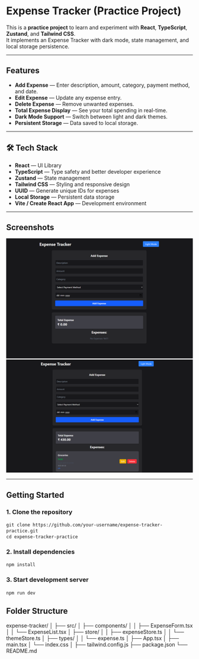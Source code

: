 # Expense Tracker (Practice Project)

This is a **practice project** to learn and experiment with **React**, **TypeScript**, **Zustand**, and **Tailwind CSS**.  
It implements an Expense Tracker with dark mode, state management, and local storage persistence.

---


## Features

- **Add Expense** — Enter description, amount, category, payment method, and date.
- **Edit Expense** — Update any expense entry.
- **Delete Expense** — Remove unwanted expenses.
- **Total Expense Display** — See your total spending in real-time.
- **Dark Mode Support** — Switch between light and dark themes.
- **Persistent Storage** — Data saved to local storage.

---

## 🛠 Tech Stack

- **React** — UI Library  
- **TypeScript** — Type safety and better developer experience  
- **Zustand** — State management  
- **Tailwind CSS** — Styling and responsive design  
- **UUID** — Generate unique IDs for expenses  
- **Local Storage** — Persistent data storage  
- **Vite / Create React App** — Development environment  

---
## Screenshots 
![alt text](<Screenshot 2025-09-30 215614.png>)
![alt text](<Screenshot 2025-09-30 215712.png>)

---
## Getting Started

### 1. Clone the repository
```
git clone https://github.com/your-username/expense-tracker-practice.git
cd expense-tracker-practice
```

### 2. Install dependencies
```
npm install
```

### 3. Start development server
```
npm run dev
```
## Folder Structure
expense-tracker/
│
├── src/
│   ├── components/
│   │   ├── ExpenseForm.tsx
│   │   └── ExpenseList.tsx
│   ├── store/
│   │   ├── expenseStore.ts
│   │   └── themeStore.ts
│   ├── types/
│   │   └── expense.ts
│   ├── App.tsx
│   ├── main.tsx
│   └── index.css
│
├── tailwind.config.js
├── package.json
└── README.md
